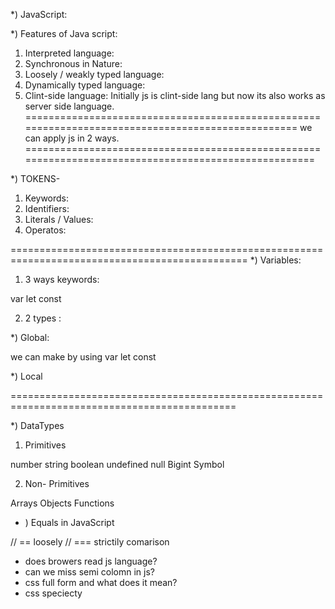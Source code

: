 *) JavaScript:

*) Features of Java script:
1) Interpreted language:
2) Synchronous in Nature:
3) Loosely / weakly typed language:  
4) Dynamically typed language:
5) Clint-side language: Initially js is clint-side lang but now its also works as server side language.
==================================================================================================
we can apply js in 2 ways.
=====================================================================================================

*) TOKENS-

1) Keywords:
2) Identifiers:
3) Literals / Values: 
4) Operatos:

===============================================================================================
*) Variables: 

1) 3 ways keywords:

var
let
const

2) 2 types :

*) Global:

we can make by using 
var
let
const

*) Local

=============================================================================================

*) DataTypes

1) Primitives 

number
string
boolean
undefined
null
Bigint
Symbol

2) Non- Primitives

Arrays
Objects
Functions

* ) Equals in JavaScript

// == loosely 
// === strictily comarison



* does browers read js language?
* can we miss semi colomn in js?
* css full form and what does it mean?
* css speciecty


